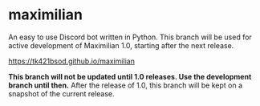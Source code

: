 # maximilian

An easy to use Discord bot written in Python.
This branch will be used for active development of Maximilian 1.0, starting after the next release.

https://tk421bsod.github.io/maximilian


**This branch will not be updated until 1.0 releases. Use the development branch until then.**
After the release of 1.0, this branch will be kept on a snapshot of the current release.

